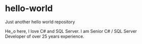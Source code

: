 # hello-world
Just another hello world repository

He,,o here, I love C# and SQL Server. I am Senior C# / SQL Server Developer of over 25 years experience.
